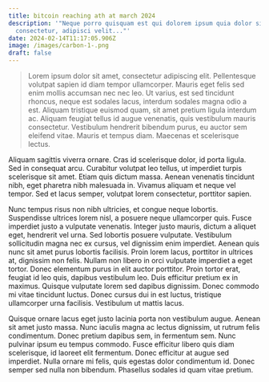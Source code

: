 ```yaml
---
title: bitcoin reaching ath at march 2024
description: '"Neque porro quisquam est qui dolorem ipsum quia dolor sit amet,
  consectetur, adipisci velit..."'
date: 2024-02-14T11:17:05.906Z
image: /images/carbon-1-.png
draft: false
---
```

> Lorem ipsum dolor sit amet, consectetur adipiscing elit. Pellentesque volutpat sapien id diam tempor ullamcorper. Mauris eget felis sed enim mollis accumsan nec nec leo. Ut varius, est sed tincidunt rhoncus, neque est sodales lacus, interdum sodales magna odio a est. Aliquam tristique euismod quam, sit amet pretium ligula interdum ac. Aliquam feugiat tellus id augue venenatis, quis vestibulum mauris consectetur. Vestibulum hendrerit bibendum purus, eu auctor sem eleifend vitae. Mauris et tempus diam. Maecenas et scelerisque lectus.



Aliquam sagittis viverra ornare. Cras id scelerisque dolor, id porta ligula. Sed in consequat arcu. Curabitur volutpat leo tellus, ut imperdiet turpis scelerisque sit amet. Etiam quis dictum massa. Aenean venenatis tincidunt nibh, eget pharetra nibh malesuada in. Vivamus aliquam et neque vel tempor. Sed et lacus semper, volutpat lorem consectetur, porttitor sapien.



Nunc tempus risus non nibh ultricies, et congue neque lobortis. Suspendisse ultrices lorem nisl, a posuere neque ullamcorper quis. Fusce imperdiet justo a vulputate venenatis. Integer justo mauris, dictum a aliquet eget, hendrerit vel urna. Sed lobortis posuere vulputate. Vestibulum sollicitudin magna nec ex cursus, vel dignissim enim imperdiet. Aenean quis nunc sit amet purus lobortis facilisis. Proin lorem lacus, porttitor in ultrices at, dignissim non felis. Nullam non libero in orci vulputate imperdiet a eget tortor. Donec elementum purus in elit auctor porttitor. Proin tortor erat, feugiat id leo quis, dapibus vestibulum leo. Duis efficitur pretium ex in maximus. Quisque vulputate lorem sed dapibus dignissim. Donec commodo mi vitae tincidunt luctus. Donec cursus dui in est luctus, tristique ullamcorper urna facilisis. Vestibulum ut mattis lacus.



Quisque ornare lacus eget justo lacinia porta non vestibulum augue. Aenean sit amet justo massa. Nunc iaculis magna ac lectus dignissim, ut rutrum felis condimentum. Donec pretium dapibus sem, in fermentum sem. Nunc pulvinar ipsum eu tempus commodo. Fusce efficitur libero quis diam scelerisque, id laoreet elit fermentum. Donec efficitur at augue sed imperdiet. Nulla ornare mi felis, quis egestas dolor condimentum id. Donec semper sed nulla non bibendum. Phasellus sodales id quam vitae pretium.
